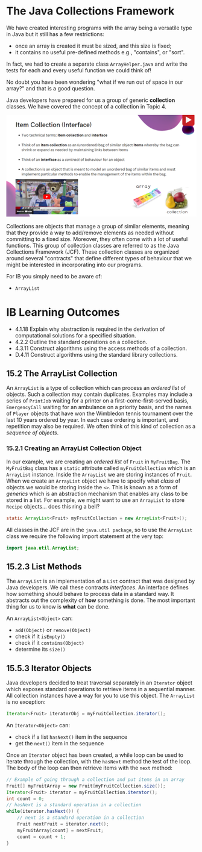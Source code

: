 # The Java Collections Framework

We have created interesting programs with the array being a versatile type in Java but it still has a few restrictions:
- once an array is created it must be sized, and this size is fixed;
- it contains no useful pre-defined methods e.g., "contains", or "sort".

In fact, we had to create a separate class `ArrayHelper.java` and write the tests for each and every useful function we could think of!

No doubt you have been wondering "what if we run out of space in our array?" and that is a good question.

Java developers have prepared for us a group of generic <b>collection</b> classes. We have covered the concept of a collection in Topic 4.

<img src="https://raw.githubusercontent.com/stedwardscollegemt/ib-cs-java-codeventure-2025/main/chapters/img/topic_4_slides_item_collection.png"/>

Collections are objects that manage a group of similar elements, meaning that they provide a way to add/remove elements as needed without committing to a fixed size. Moreover, they often come with a lot of useful functions. This group of collection classes are referred to as the Java Collections Framework (JCF). These collection classes are organized around several "contracts" that define different types of behaviour that we might be interested in incorporating into our programs.

For IB you simply need to be aware of:
- `ArrayList`

# IB Learning Outcomes

- 4.1.18 Explain why abstraction is required in the derivation of computational solutions for a specified situation.
- 4.2.2 Outline the standard operations on a collection.
- 4.3.11 Construct algorithms using the access methods of a collection.
- D.4.11 Construct algorithms using the standard library collections.

## 15.2 The ArrayList Collection

An `ArrayList` is a type of collection which can process an *ordered list* of objects. Such a collection may contain duplicates. Examples may include a series of `PrintJob` waiting for a printer on a first-come-first-served basis, `EmergencyCall` waiting for an ambulance on a priority basis, and the names of `Player` objects that have won the Wimbledon tennis tournament over the last 10 years ordered by year. In each case ordering is important, and repetition may also be required. We often think of this kind of collection as a *sequence of objects*.

### 15.2.1 Creating an ArrayList Collection Object

In our example, we are creating an *ordered list* of `Fruit` in `MyFruitBag`. The `MyFruitBag` class has a `static` attribute called `myFruitCollection` which is an `ArrayList` instance. Inside the `ArrayList` we are storing instances of `Fruit`. When we create an `ArrayList` object we have to specify what *class* of objects we would be storing inside the `<>`. This is known as a form of *generics* which is an abstraction mechanism that enables any class to be stored in a list. For example, we might want to use an `ArrayList` to store `Recipe` objects... does this ring a bell?

```java
static ArrayList<Fruit> myFruitCollection = new ArrayList<Fruit>();
```

All classes in the JCF are in the `java.util package`, so to use the `ArrayList` class we require the following import statement at the very top:

```java
import java.util.ArrayList; 
```

## 15.2.3 List Methods

The `ArrayList` is an implementation of a `List` contract that was designed by Java developers. We call these contracts *interfaces*. An interface defines how something should behave to process data in a standard way. It abstracts out the complexity of <b>how</b> something is done. The most important thing for us to know is <b>what</b> can be done.

An `ArrayList<Object>` can:
 
- `add(Object)` or `remove(Object)`
- check if it `isEmpty()`
- check if it `contains(Object)`
- determine its `size()`

## 15.5.3 Iterator Objects

Java developers decided to treat traversal separately in an `Iterator` object which exposes standard operations to retrieve items in a sequential manner. All collection instances have a way for you to use this object. The `ArrayList` is no exception:

```java
Iterator<Fruit> iteratorObj = myFruitCollection.iterator();
```

An `Iterator<Object>` can:
- check if a list `hasNext()` item in the sequence
- get the `next()` item in the sequence

Once an `Iterator` object has been created, a while loop can be used to iterate through the collection, with the `hasNext` method the test of the loop. The body of the loop can then retrieve items with the `next` method:

```java
// Example of going through a collection and put items in an array
Fruit[] myFruitArray = new Fruit[myFruitCollection.size()];
Iterator<Fruit> iterator = myFruitCollection.iterator();
int count = 0;
// hasNext is a standard operation in a collection
while(iterator.hasNext()) {
    // next is a standard operation in a collection
    Fruit nextFruit = iterator.next();
    myFruitArray[count] = nextFruit;
    count = count + 1;
}
```





